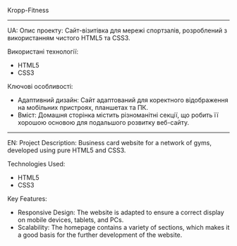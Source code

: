 Kropp-Fitness

-------------------------------------------------------------------------------------------------------------------------------------------------------------------

UA: Опис проекту:
Сайт-візитівка для мережі спортзалів, розроблений з використанням чистого HTML5 та CSS3.

Використані технології:
  - HTML5
  - CSS3

Ключові особливості:
  - Адаптивний дизайн: Сайт адаптований для коректного відображення на мобільних пристроях, планшетах та ПК.
  - Вміст: Домашня сторінка містить різноманітні секції, що робить її хорошою основою для подальшого розвитку веб-сайту.

-------------------------------------------------------------------------------------------------------------------------------------------------------------------

EN: Project Description:
Business card website for a network of gyms, developed using pure HTML5 and CSS3.

Technologies Used:
  - HTML5
  - CSS3

Key Features:
  - Responsive Design: The website is adapted to ensure a correct display on mobile devices, tablets, and PCs.
  - Scalability: The homepage contains a variety of sections, which makes it a good basis for the further development of the website.
